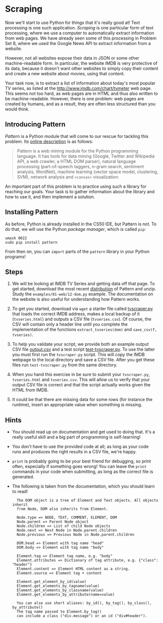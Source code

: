 # Scraping

Now we'll start to use Python for things that it's really good at! Text processing is one such application. *Scraping* is one particular form of text processing, where we use a computer to automatically extract information from web pages. We have already seen some of this processing in Problem Set 8, where we used the Google News API to extract information from a website.

However, not all websites expose their data in JSON or some other machine-readable form. In particular, the website IMDB is very protective of its data, because it doesn't want other websites to simply copy their content and create a new website about movies, using that content.

Your task now, is to extract a list of information about today's most popular TV series, as listed at the <http://www.imdb.com/chart/tvmeter> web page. This seems not too hard, as web pages are in HTML and thus also written to be machine-readable. However, there is one problem: web pages are created by humans, and as a result, they are often less structured than you would think.

## Introducing Pattern

*Pattern* is a Python module that will come to our rescue for tackling this problem. Its
[online description](http://www.clips.ua.ac.be/pages/pattern) is as follows:

> Pattern is a web mining module for the Python programming language. It has tools for data mining (Google, Twitter and Wikipedia API, a web crawler, a HTML DOM parser), natural language processing (part-of-speech taggers, n-gram search, sentiment analysis, WordNet), machine learning (vector space model, clustering, SVM), network analysis and `<canvas>` visualization.

An important part of this problem is to practice using such a library for reaching our goals. Your task is to gather information about the library and how to use it, and then implement a solution.

## Installing Pattern

As before, Python is already installed in the CS50 IDE, but Pattern is not. To do that, we will use the Python *package manager*, which is called `pip`:

	umask 0022
	sudo pip install pattern

From then on, you can `import` parts of the `pattern` library in your Python programs!

## Steps

1. We will be looking at IMDB TV Series and getting data off that page. To
get started, download the most recent [distribution](http://www.clips.ua.ac.be/pages/pattern) of Pattern and unzip. Study the `examples/01-web/12-dom.py` example. The documentation on the website is also useful for understanding how Pattern works.

2. To get you started, download via `wget` a starter file called [tvscraper.py] that 
loads the correct IMDB address, makes a local backup of it (`tvseries.html`)
and outputs a CSV file (`tvseries.csv`). Of course, the CSV will contain only a header line until
you complete the implementation of the functions `extract_tvseries(dom)` and
`save_csv(f, tvseries)`.

3. To help you validate your script, we provide both an example output CSV
file [output.csv] and a test script [test-tvscraper.py]. To use the latter you
must first run the `tvscraper.py` script. This will copy the IMDB webpage to the local directory
and save a CSV file. After you get these files run `test-tvscraper.py` from 
the same directory.

4. When you hand this exercise in be sure to submit your `tvscraper.py`, 
`tvseries.html` and `tvseries.csv`. This will allow us to verify that your
output CSV file is correct and that the script actually works given the HTML
from IMDB.

5. It could be that there are missing data for some rows (for instance the runtime), insert
   an appropriate value when something is missing.

[tvscraper.py]: distro/scraper/tvscraper.py
[test-tvscraper.py]: distro/scraper/test-tvscraper.py
[output.csv]: distro/scraper/output.csv

## Hints

- You should read up on documentation and get used to doing that. It's a really useful skill and a
  big part of programming is self-­learning!

- You don't have to use the provided code at all; as long as your code runs and produces the right
  results in a CSV file, we're happy.

- `print` is probably going to be your best friend for debugging, so print often, especially if
  something goes wrong! You can leave the `print` commands in your code when submitting, as long as the correct file is generated.

- The following is taken from the documentation, which you should learn to read!

		The DOM object is a tree of Element and Text objects. All objects inherit
		from Node, DOM also inherits from Element.

		Node.type => NODE, TEXT, COMMENT, ELEMENT, DOM
		Node.parent => Parent Node object
		Node.children => List of child Node objects
		Node.next => Next Node in Node.parent.children
		Node.previous => Previous Node in Node.parent.children

		DOM.head => Element with tag name "head"
		DOM.body => Element with tag name "body"

		Element.tag => Element tag name, e.g. "body"
		Element.attributes => Dictionary of tag attribute, e.g. {"class": "header"}
		Element.content => Element HTML content as a string.
		Element.source => Element tag + content

		Element.get_element_by_id(value)
		Element.get_elements_by_tagname(value)
		Element.get_elements_by_classname(value)
		Element.get_elements_by_attribute(name=value)

		You can also use short aliases: by_id(), by_tag(), by_class(), by_attribute()
		The tag name passed to Element.by_tag()
		can include a class ("div.message") or an id ("div#header").
